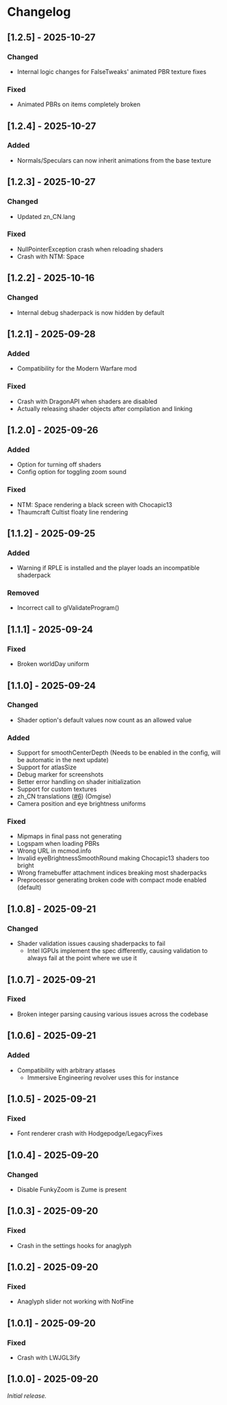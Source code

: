 # Changelog

## [1.2.5] - 2025-10-27

### Changed

- Internal logic changes for FalseTweaks' animated PBR texture fixes

### Fixed

- Animated PBRs on items completely broken

## [1.2.4] - 2025-10-27

### Added

- Normals/Speculars can now inherit animations from the base texture

## [1.2.3] - 2025-10-27

### Changed

- Updated zn_CN.lang

### Fixed

- NullPointerException crash when reloading shaders
- Crash with NTM: Space

## [1.2.2] - 2025-10-16

### Changed

- Internal debug shaderpack is now hidden by default

## [1.2.1] - 2025-09-28

### Added

- Compatibility for the Modern Warfare mod

### Fixed

- Crash with DragonAPI when shaders are disabled
- Actually releasing shader objects after compilation and linking

## [1.2.0] - 2025-09-26

### Added

- Option for turning off shaders
- Config option for toggling zoom sound

### Fixed

- NTM: Space rendering a black screen with Chocapic13
- Thaumcraft Cultist floaty line rendering

## [1.1.2] - 2025-09-25

### Added

- Warning if RPLE is installed and the player loads an incompatible shaderpack

### Removed

- Incorrect call to glValidateProgram()

## [1.1.1] - 2025-09-24

### Fixed

- Broken worldDay uniform

## [1.1.0] - 2025-09-24

### Changed

- Shader option's default values now count as an allowed value

### Added

- Support for smoothCenterDepth (Needs to be enabled in the config, will be automatic in the next update)
- Support for atlasSize
- Debug marker for screenshots
- Better error handling on shader initialization
- Support for custom textures
- zh_CN translations ([#6](https://github.com/vfx-dev/SwanSong/pull/6)) (Omgise)
- Camera position and eye brightness uniforms

### Fixed

- Mipmaps in final pass not generating
- Logspam when loading PBRs
- Wrong URL in mcmod.info
- Invalid eyeBrightnessSmoothRound making Chocapic13 shaders too bright
- Wrong framebuffer attachment indices breaking most shaderpacks
- Preprocessor generating broken code with compact mode enabled (default)

## [1.0.8] - 2025-09-21

### Changed

- Shader validation issues causing shaderpacks to fail
  - Intel IGPUs implement the spec differently, causing validation to always fail at the point where we use it

## [1.0.7] - 2025-09-21

### Fixed

- Broken integer parsing causing various issues across the codebase

## [1.0.6] - 2025-09-21

### Added

- Compatibility with arbitrary atlases
  - Immersive Engineering revolver uses this for instance

## [1.0.5] - 2025-09-21

### Fixed

- Font renderer crash with Hodgepodge/LegacyFixes

## [1.0.4] - 2025-09-20

### Changed

- Disable FunkyZoom is Zume is present

## [1.0.3] - 2025-09-20

### Fixed

- Crash in the settings hooks for anaglyph

## [1.0.2] - 2025-09-20

### Fixed

- Anaglyph slider not working with NotFine

## [1.0.1] - 2025-09-20

### Fixed

- Crash with LWJGL3ify

## [1.0.0] - 2025-09-20

_Initial release._